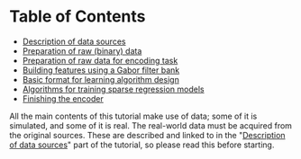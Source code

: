 # Table of Contents

- <a href="docs/DataSources.html">Description of data sources</a>
- <a href="docs/DataMNIST.html">Preparation of raw (binary) data</a>
- <a href="docs/Datavim-2.html">Preparation of raw data for encoding task</a>
- <a href="docs/FilterBank.html">Building features using a Gabor filter bank</a>
- <a href="docs/AlgoIntro.html">Basic format for learning algorithm design</a>
- <a href="docs/AlgoSparseReg.html">Algorithms for training sparse regression models</a>
- <a href="docs/FinishEncoder.html">Finishing the encoder</a>


All the main contents of this tutorial make use of data; some of it is simulated, and some of it is real. The real-world data must be acquired from the original sources. These are described and linked to in the "<a href="docs/DataSources.html">Description of data sources</a>" part of the tutorial, so please read this before starting.
